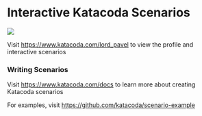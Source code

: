 # Interactive Katacoda Scenarios

[![](http://shields.katacoda.com/katacoda/lord_pavel/count.svg)](https://www.katacoda.com/lord_pavel "Get your profile on Katacoda.com")

Visit https://www.katacoda.com/lord_pavel to view the profile and interactive scenarios

### Writing Scenarios
Visit https://www.katacoda.com/docs to learn more about creating Katacoda scenarios

For examples, visit https://github.com/katacoda/scenario-example
